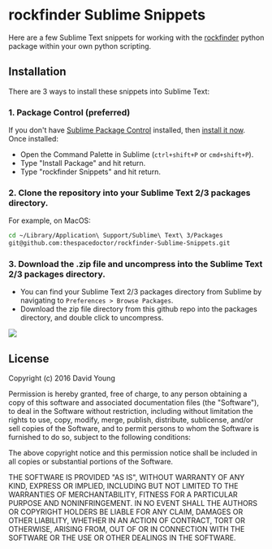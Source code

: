 
# rockfinder Sublime Snippets

Here are a few Sublime Text snippets for working with the [rockfinder](https://github.com/thespacedoctor/rockfinder) python package within your own python scripting.

## Installation

There are 3 ways to install these snippets into Sublime Text:

### 1. Package Control (preferred)

If you don't have [Sublime Package Control](http://wbond.net/sublime_packages/package_control) installed, then [install it now](https://sublime.wbond.net/installation). Once installed:

* Open the Command Palette in Sublime (`ctrl+shift+P` or `cmd+shift+P`).
* Type "Install Package" and hit return.
* Type "rockfinder Snippets" and hit return.

### 2. Clone the repository into your Sublime Text 2/3 packages directory.

For example, on MacOS:

```bash
cd ~/Library/Application\ Support/Sublime\ Text\ 3/Packages
git@github.com:thespacedoctor/rockfinder-Sublime-Snippets.git
```

### 3. Download the .zip file and uncompress into the Sublime Text 2/3 packages directory.

* You can find your Sublime Text 2/3 packages directory from Sublime by navigating to `Preferences > Browse Packages`.
* Download the zip file directory from this github repo into the packages directory, and double click to uncompress.

![][20160921121005]

[20160921121005]: https://i.imgur.com/aBnBJmi.png

## License

Copyright (c) 2016 David Young

Permission is hereby granted, free of charge, to any person obtaining a
copy of this software and associated documentation files (the
"Software"), to deal in the Software without restriction, including
without limitation the rights to use, copy, modify, merge, publish,
distribute, sublicense, and/or sell copies of the Software, and to
permit persons to whom the Software is furnished to do so, subject to
the following conditions:

The above copyright notice and this permission notice shall be included
in all copies or substantial portions of the Software.

THE SOFTWARE IS PROVIDED "AS IS", WITHOUT WARRANTY OF ANY KIND, EXPRESS
OR IMPLIED, INCLUDING BUT NOT LIMITED TO THE WARRANTIES OF
MERCHANTABILITY, FITNESS FOR A PARTICULAR PURPOSE AND NONINFRINGEMENT.
IN NO EVENT SHALL THE AUTHORS OR COPYRIGHT HOLDERS BE LIABLE FOR ANY
CLAIM, DAMAGES OR OTHER LIABILITY, WHETHER IN AN ACTION OF CONTRACT,
TORT OR OTHERWISE, ARISING FROM, OUT OF OR IN CONNECTION WITH THE
SOFTWARE OR THE USE OR OTHER DEALINGS IN THE SOFTWARE.
